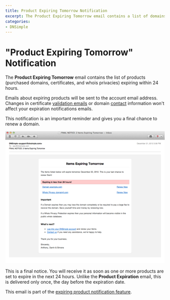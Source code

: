 ```yaml
---
title: Product Expiring Tomorrow Notification
excerpt: The Product Expiring Tomorrow email contains a list of domains expiring within 24 hours.
categories:
- DNSimple
---
```


# "Product Expiring Tomorrow" Notification

The **Product Expiring Tomorrow** email contains the list of products (purchased domains, certificates, and whois privacies) expiring within 24 hours.

Emails about expiring products will be sent to the account email address. Changes in certificate [validation emails](/articles/ssl-certificates-email-validation/) or domain [contact](/articles/contact-management/) information won't affect your expiration notifications emails.

This notification is an important reminder and gives you a final chance to renew a domain.

![Email](/files/notifications-expiring-tomorrow.png)

This is a final notice. You will receive it as soon as one or more products are set to expire in the next 24 hours. Unlike the **Product Expiration** email, this is delivered only once, the day before the expiration date.

This email is part of the [expiring product notification feature](/articles/expiring-product-email-notifications).
